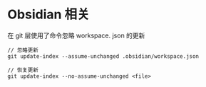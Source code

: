 

# Obsidian 相关

在 git 层使用了命令忽略 workspace. json 的更新
```
// 忽略更新
git update-index --assume-unchanged .obsidian/workspace.json 

// 恢复更新
git update-index --no-assume-unchanged <file>

```